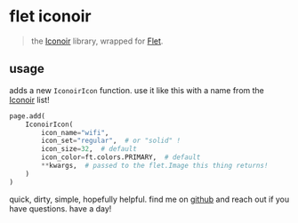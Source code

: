 # flet iconoir

> the [Iconoir](https://iconoir.com/) library, wrapped for [Flet](https://flet.dev/).

## usage

adds a new `IconoirIcon` function. use it like this with a name from the [Iconoir](https://iconoir.com/) list!

```python
page.add(
    IconoirIcon(
        icon_name="wifi",
        icon_set="regular",  # or "solid" !
        icon_size=32,  # default
        icon_color=ft.colors.PRIMARY,  # default
        **kwargs,  # passed to the flet.Image this thing returns!
    )
)
```

quick, dirty, simple, hopefully helpful. find me on [github](https://github.com/hexbenjamin) and reach out if you have questions. have a day!
